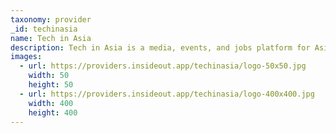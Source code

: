 ```yaml
---
taxonomy: provider
_id: techinasia
name: Tech in Asia
description: Tech in Asia is a media, events, and jobs platform for Asia's tech communities.
images:
  - url: https://providers.insideout.app/techinasia/logo-50x50.jpg
    width: 50
    height: 50
  - url: https://providers.insideout.app/techinasia/logo-400x400.jpg
    width: 400
    height: 400
---
```

